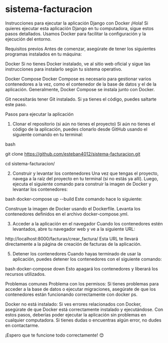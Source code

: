 # sistema-facturacion

Instrucciones para ejecutar la aplicación Django con Docker
¡Hola! Si quieres ejecutar esta aplicación Django en tu computadora, sigue estos pasos detallados. Usamos Docker para facilitar la configuración y la ejecución del entorno.

Requisitos previos
Antes de comenzar, asegúrate de tener los siguientes programas instalados en tu máquina:

Docker
Si no tienes Docker instalado, ve al sitio web oficial y sigue las instrucciones para instalarlo según tu sistema operativo.

Docker Compose
Docker Compose es necesario para gestionar varios contenedores a la vez, como el contenedor de la base de datos y el de la aplicación. Generalmente, Docker Compose se instala junto con Docker.

Git 
necesitarás tener Git instalado. Si ya tienes el código, puedes saltarte este paso.

Pasos para ejecutar la aplicación
1. Clonar el repositorio (si aún no tienes el proyecto)
Si aún no tienes el código de la aplicación, puedes clonarlo desde GitHub usando el siguiente comando en tu terminal:

bash

git clone <https://github.com/esteban4012/sistema-facturacion.git>

cd sistema-facturacion/

2. Construir y levantar los contenedores
Una vez que tengas el proyecto, navega a la raíz del proyecto en tu terminal (si no estás ya allí). Luego, ejecuta el siguiente comando para construir la imagen de Docker y levantar los contenedores:

bash
docker-compose up --build
Este comando hace lo siguiente:

Construye la imagen de Docker usando el Dockerfile.
Levanta los contenedores definidos en el archivo docker-compose.yml.

3. Acceder a la aplicación en el navegador
Cuando los contenedores estén levantados, abre tu navegador web y ve a la siguiente URL:

http://localhost:8000/facturas/crear_factura/
Esta URL te llevará directamente a la página de creación de facturas de la aplicación.

5. Detener los contenedores
Cuando hayas terminado de usar la aplicación, puedes detener los contenedores con el siguiente comando:

bash
docker-compose down
Esto apagará los contenedores y liberará los recursos utilizados.

Problemas comunes
Problema con los permisos: Si tienes problemas para acceder a la base de datos o ejecutar migraciones, asegúrate de que los contenedores están funcionando correctamente con docker ps.

Docker no está instalado: Si ves errores relacionados con Docker, asegúrate de que Docker está correctamente instalado y ejecutándose.
Con estos pasos, deberías poder ejecutar la aplicación sin problemas en cualquier computadora. Si tienes dudas o encuentras algún error, no dudes en contactarme.

¡Espero que te funcione todo correctamente! 😊
